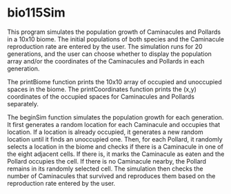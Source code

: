 # bio115Sim
This program simulates the population growth of Caminacules and Pollards in a 10x10 biome. The initial populations of both species and the Caminacule reproduction rate are entered by the user. The simulation runs for 20 generations, and the user can choose whether to display the population array and/or the coordinates of the Caminacules and Pollards in each generation.

The printBiome function prints the 10x10 array of occupied and unoccupied spaces in the biome. The printCoordinates function prints the (x,y) coordinates of the occupied spaces for Caminacules and Pollards separately.

The beginSim function simulates the population growth for each generation. It first generates a random location for each Caminacule and occupies that location. If a location is already occupied, it generates a new random location until it finds an unoccupied one. Then, for each Pollard, it randomly selects a location in the biome and checks if there is a Caminacule in one of the eight adjacent cells. If there is, it marks the Caminacule as eaten and the Pollard occupies the cell. If there is no Caminacule nearby, the Pollard remains in its randomly selected cell. The simulation then checks the number of Caminacules that survived and reproduces them based on the reproduction rate entered by the user.
